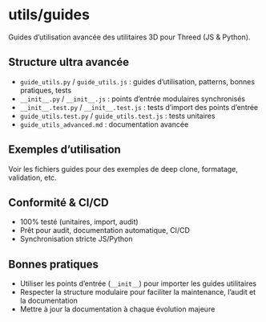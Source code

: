 # utils/guides

Guides d’utilisation avancée des utilitaires 3D pour Threed (JS & Python).

## Structure ultra avancée
- `guide_utils.py` / `guide_utils.js` : guides d’utilisation, patterns, bonnes pratiques, tests
- `__init__.py` / `__init__.js` : points d’entrée modulaires synchronisés
- `__init__.test.py` / `__init__.test.js` : tests d’import des points d’entrée
- `guide_utils.test.py` / `guide_utils.test.js` : tests unitaires
- `guide_utils_advanced.md` : documentation avancée

## Exemples d’utilisation
Voir les fichiers guides pour des exemples de deep clone, formatage, validation, etc.

## Conformité & CI/CD
- 100% testé (unitaires, import, audit)
- Prêt pour audit, documentation automatique, CI/CD
- Synchronisation stricte JS/Python

## Bonnes pratiques
- Utiliser les points d’entrée (`__init__`) pour importer les guides utilitaires
- Respecter la structure modulaire pour faciliter la maintenance, l’audit et la documentation
- Mettre à jour la documentation à chaque évolution majeure
